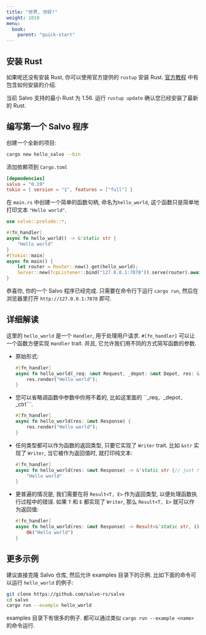 ```yaml
---
title: "世界, 你好!"
weight: 1010
menu:
  book:
    parent: "quick-start"
---
```


## 安装 Rust

如果呢还没有安装 Rust, 你可以使用官方提供的 ```rustup``` 安装 Rust. [官方教程](https://doc.rust-lang.org/book/ch01-01-installation.html) 中有包含如何安装的介绍.

当前 Salvo 支持的最小 Rust 为 1.56. 运行 ```rustup update``` 确认您已经安装了最新的 Rust.

## 编写第一个 Salvo 程序

创建一个全新的项目:

```bash
cargo new hello_salvo --bin
```

添加依赖项到 `Cargo.toml`

```toml
[dependencies]
salvo = "0.19"
tokio = { version = "1", features = ["full"] }
```

在 `main.rs` 中创建一个简单的函数句柄, 命名为`hello_world`, 这个函数只是简单地打印文本 ```"Hello world"```.

```rust
use salvo::prelude::*;

#[fn_handler]
async fn hello_world() -> &'static str {
    "Hello world"
}
#[tokio::main]
async fn main() {
    let router = Router::new().get(hello_world);
    Server::new(TcpListener::bind("127.0.0.1:7878")).serve(router).await.unwrap();
}
```

恭喜你, 你的一个 Salvo 程序已经完成. 只需要在命令行下运行 ```cargo run```, 然后在浏览器里打开 ```http://127.0.0.1:7878``` 即可.

## 详细解读

这里的 ```hello_world``` 是一个 ```Handler```, 用于处理用户请求. ```#[fn_handler]``` 可以让一个函数方便实现 ```Handler``` trait. 并且, 它允许我们用不同的方式简写函数的参数.

- 原始形式:
    ```rust
    #[fn_handler]
    async fn hello_world(_req: &mut Request, _depot: &mut Depot, res: &mut Response, _ctrl: &mut FlowCtrl) {
        res.render("Hello world");
    }
    ```

- 您可以省略调函数中参数中你用不着的, 比如这里面的 ``_req```, ```_depot```, ```_ctrl```.
  
    ``` rust
    #[fn_handler]
    async fn hello_world(res: &mut Response) {
        res.render("Hello world");
    }
    ```

- 任何类型都可以作为函数的返回类型, 只要它实现了 ```Writer``` trait. 比如 ```&str``` 实现了 ```Writer```, 当它被作为返回值时, 就打印纯文本:

    ```rust
    #[fn_handler]
    async fn hello_world(res: &mut Response) -> &'static str {// just return &str
        "Hello world"
    }
    ```

- 更普遍的情况是, 我们需要在将 ```Result<T, E>``` 作为返回类型, 以便处理函数执行过程中的错误. 如果 ```T``` 和 ```E``` 都实现了 ```Writer```, 那么 ```Result<T, E>``` 就可以作为返回值:
  
    ```rust
    #[fn_handler]
    async fn hello_world(res: &mut Response) -> Result<&'static str, ()> {// return Result
        Ok("Hello world")
    }
    ```

## 更多示例
建议直接克隆 Salvo 仓库, 然后允许 examples 目录下的示例. 比如下面的命令可以运行 ```hello_world``` 的例子:

```sh
git clone https://github.com/salvo-rs/salvo
cd salvo
cargo run --example hello_world
```

examples 目录下有很多的例子. 都可以通过类似 ```cargo run --example <name>``` 的命令运行.
